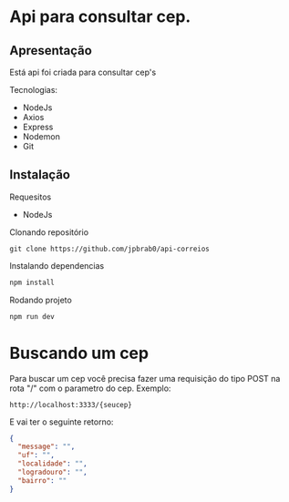 # Api para consultar cep.

## Apresentação

Está api foi criada para consultar cep's

Tecnologias:
* NodeJs
* Axios
* Express
* Nodemon
* Git
## Instalação

Requesitos
* NodeJs

Clonando repositório
```git
git clone https://github.com/jpbrab0/api-correios
```
Instalando dependencias
```bash
npm install
```
Rodando projeto
```bash
npm run dev
```

# Buscando um cep

Para buscar um cep você precisa fazer uma requisição do tipo POST na rota "/" com o parametro do cep.
Exemplo:

``http://localhost:3333/{seucep}``

E vai ter o seguinte retorno:

```json
{
  "message": "",
  "uf": "",
  "localidade": "",
  "logradouro": "",
  "bairro": ""
}
```